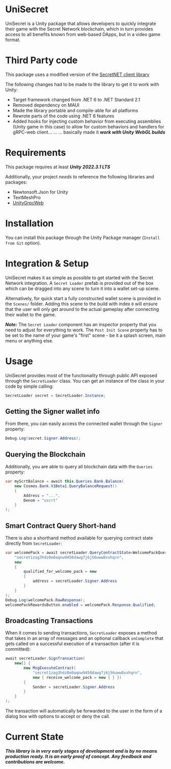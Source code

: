 # UniSecret

UniSecret is a Unity package that allows developers to quickly integrate their game with the Secret Network blockchain, which in turn provides access to all benefits known from web-based DApps, but in a video game format.

# Third Party code

This package uses a modified version of the [SecretNET client library](https://github.com/0xxCodemonkey/SecretNET)

The following changes had to be made to the library to get it to work with Unity:

* Target framework changed from .NET 6 to .NET Standard 2.1
* Removed dependency on MAUI
* Made the library portable and compile-able for all platforms
* Rewrote parts of the code using .NET 6 features
* Added hooks for injecting custom behavior from executing assemblies (Unity game in this case) to allow for custom behaviors and handlers for gRPC-web client... ... ... basically made it ***work with Unity WebGL builds***

# Requirements

This package requires at least ***Unity 2022.3.1 LTS***

Additionally, your project *needs to* reference the following libraries and packages:

* Newtonsoft.Json for Unity
* TextMeshPro
* [UnityGrpcWeb](https://openupm.com/packages/ai.transforms.unity-grpc-web/)

# Installation

You can install this package through the Unity Package manager (`Install from Git` option). 

# Integration & Setup

UniSecret makes it as simple as possible to get started with the Secret Network integration. A `Secret Loader` prefab is provided out of the box which can be dragged into any scene to turn it into a wallet set-up scene.

Alternatively, for quick start a fully constructed wallet scene is provided in the `Scenes/` folder. Adding this scene to the build with index `0` will ensure that the user will only get around to the actual gameplay after connecting their wallet to the game.

***Note:*** The `Secret Loader` component has an inspector property that you need to adjust for everything to work. The `Post Init Scene` property has to be set to the name of your game's "first" scene - be it a splash screen, main menu or anything else.

# Usage

UniSecret provides most of the functionality through public API exposed through the `SecretLoader` class. You can get an instance of the class in your code by simple calling:

```cs
SecretLoader secret = SecretLoader.Instance;
```

## Getting the Signer wallet info

From there, you can easily access the connected wallet through the `Signer` property:

```cs
Debug.Log(secret.Signer.Address);
```

## Querying the Blockchain

Additionally, you are able to query all blockchain data with the `Queries` property:

```cs
var myScrtBalance = await this.Queries.Bank.Balance(
    new Cosmos.Bank.V1Beta1.QueryBalanceRequest()
    { 
        Address = "...", 
        Denom = "uscrt" 
    }
);
```

## Smart Contract Query Short-hand

There is also a shorthand method available for querying contract state directly from `SecretLoader`:

```cs
var welcomePack = await secretLoader.QueryContractState<WelcomePackQuery>(
    "secret1zag3hdz0e0aqnw9450dawg7j6j56uww8xxhqrn", 
    new 
    { 
        qualified_for_welcome_pack = new 
        { 
            address = secretLoader.Signer.Address 
        } 
    }
);
Debug.Log(welcomePack.RawResponse);
welcomePackRewardsButton.enabled = welcomePack.Response.Qualified;
```

## Broadcasting Transactions

When it comes to sending transactions, `SecretLoader` exposes a method that takes in an array of messages and an optional callback `onComplete` that gets called on a successful execution of a transaction (after it is committed):

```cs
await secretLoader.SignTransaction(
    new[] { 
        new MsgExecuteContract(
            "secret1zag3hdz0e0aqnw9450dawg7j6j56uww8xxhqrn", 
            new { receive_welcome_pack = new { } }) 
        {
            Sender = secretLoader.Signer.Address 
        }
    }
);
```

The transaction will automatically be forwarded to the user in the form of a dialog box with options to accept or deny the call.

# Current State

***This library is in very early stages of development and is by no means production ready. It is an early proof of concept. Any feedback and contributions are welcome.***